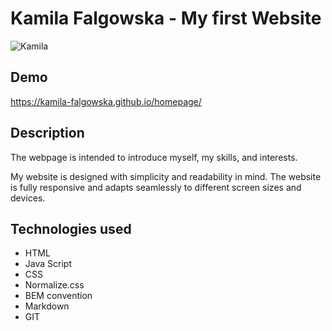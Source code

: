 # Kamila Falgowska - My first Website
![Kamila](https://i.postimg.cc/02YF7H3j/Strona.jpg)
## Demo
https://kamila-falgowska.github.io/homepage/
## Description
 The webpage is intended to introduce myself, my skills, and interests. 

My website is designed with simplicity and readability in mind. The website is fully responsive and adapts seamlessly to different screen sizes and devices. 

## Technologies used
- HTML
- Java Script
- CSS
- Normalize.css
- BEM convention
- Markdown
- GIT
